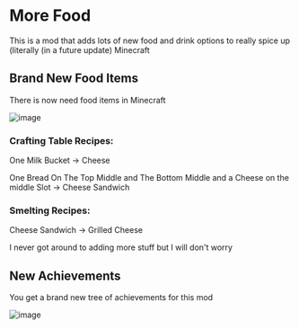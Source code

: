 # More Food
This is a mod that adds lots of new food and drink options to really spice up (literally (in a future update) Minecraft

## Brand New Food Items
There is now need food items in Minecraft

![image](https://github.com/BigShotEmzy/More-Food/assets/63491571/37aa6881-e938-4599-b934-bcc698b673f7)

### Crafting Table Recipes:
One Milk Bucket -> Cheese

One Bread On The Top Middle and The Bottom Middle and a Cheese on the middle Slot -> Cheese Sandwich


### Smelting Recipes:

Cheese Sandwich -> Grilled Cheese


I never got around to adding more stuff but I will don't worry

## New Achievements
You get a brand new tree of achievements for this mod

![image](https://github.com/BigShotEmzy/More-Food/assets/63491571/efd85e30-64d9-4b9e-96a0-e88294c9de58)
